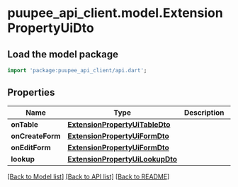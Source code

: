 # puupee_api_client.model.ExtensionPropertyUiDto

## Load the model package
```dart
import 'package:puupee_api_client/api.dart';
```

## Properties
Name | Type | Description | Notes
------------ | ------------- | ------------- | -------------
**onTable** | [**ExtensionPropertyUiTableDto**](ExtensionPropertyUiTableDto.md) |  | [optional] 
**onCreateForm** | [**ExtensionPropertyUiFormDto**](ExtensionPropertyUiFormDto.md) |  | [optional] 
**onEditForm** | [**ExtensionPropertyUiFormDto**](ExtensionPropertyUiFormDto.md) |  | [optional] 
**lookup** | [**ExtensionPropertyUiLookupDto**](ExtensionPropertyUiLookupDto.md) |  | [optional] 

[[Back to Model list]](../README.md#documentation-for-models) [[Back to API list]](../README.md#documentation-for-api-endpoints) [[Back to README]](../README.md)


